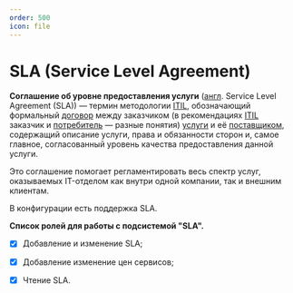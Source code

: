 ```yaml
---
order: 500
icon: file
---
```


# SLA (Service Level Agreement)

**Соглашение об уровне предоставления услуги** ([англ](https://ru.wikipedia.org/wiki/Английский_язык). Service Level Agreement (SLA)) — термин методологии [ITIL](https://ru.wikipedia.org/wiki/ITIL), обозначающий формальный [договор](https://ru.wikipedia.org/wiki/Договор) между заказчиком (в рекомендациях [ITIL](https://ru.wikipedia.org/wiki/ITIL) заказчик и [потребитель](https://ru.wikipedia.org/wiki/Потребитель) — разные понятия) [услуги](https://ru.wikipedia.org/wiki/Услуга) и её [поставщиком](https://ru.wikipedia.org/wiki/Поставщик), содержащий описание услуги, права и обязанности сторон и, самое главное, согласованный уровень качества предоставления данной услуги.

Это соглашение помогает регламентировать весь спектр услуг, оказываемых IT-отделом как внутри одной компании, так и внешним клиентам.

В конфигурации есть поддержка SLA.


**Список ролей для работы с подсистемой "SLA".**

* [x] Добавление и изменение SLA;
* [x] Добавление изменение цен сервисов; 
* [x] Чтение SLA. 

